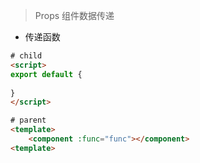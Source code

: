 > Props 组件数据传递

* 传递函数

```html
# child
<script>
export default {
    
}
</script>

# parent
<template>
    <component :func="func"></component>
<template>  
```
